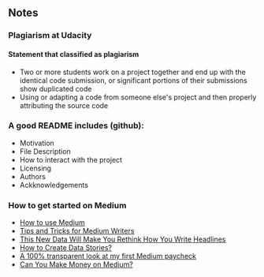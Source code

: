 ## Notes
### Plagiarism at Udacity
#### Statement that classified as plagiarism
* Two or more students work on a project together and end up with the identical code submission, or significant portions of their submissions show duplicated code
* Using or adapting a code from someone else's project and then properly attributing the source code
### A good README includes (github):
* Motivation
* File Description
* How to interact with the project
* Licensing
* Authors
* Ackknowledgements
### How to get started on Medium
* [How to use Medium](https://blog.hubspot.com/marketing/how-to-use-medium)
* [Tips and Tricks for Medium Writers](https://blog.medium.com/tips-and-tricks-for-medium-writers-1d79498101c3)
* [This New Data Will Make You Rethink How You Write Headlines](https://medium.com/the-mission/this-new-data-will-make-you-rethink-how-you-write-headlines-751358f6639a)
* [How to Create Data Stories?](https://www.analyticsvidhya.com/blog/2020/05/art-storytelling-analytics-data-science/)
* [A 100% transparent look at my first Medium paycheck](https://medium.com/words-for-life/a-100-transparent-look-at-my-first-medium-paycheck-197b69483b44)
* [Can You Make Money on Medium?](https://writingcooperative.com/can-you-make-money-on-medium-90565989d599)
